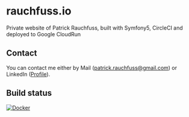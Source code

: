 # rauchfuss.io

Private website of Patrick Rauchfuss, built with Symfony5, CircleCI and deployed to Google CloudRun

## Contact

You can contact me either by Mail ([patrick.rauchfuss@gmail.com](patrick.rauchfuss@gmail.com)) or LinkedIn ([Profile](https://www.linkedin.com/in/patrick-rauchfuss-968559139/)).

## Build status

[![Docker](https://github.com/prauc/rauchfuss.io/actions/workflows/cloudrun.yml/badge.svg)](https://github.com/prauc/rauchfuss.io/actions/workflows/cloudrun.yml)
